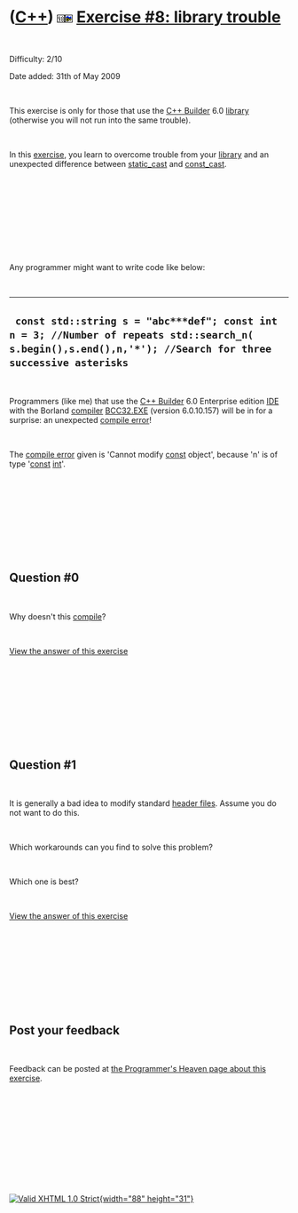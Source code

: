 



 

 

 

 

 

([C++](Cpp.htm)) ![C++98](PicCpp98.png)![C++ Builder](PicCppBuilder.png) [Exercise \#8: library trouble](CppExerciseLibraryTrouble.htm)
=======================================================================================================================================

 

Difficulty: 2/10

Date added: 31th of May 2009

 

This exercise is only for those that use the [C++
Builder](CppBuilder.htm) 6.0 [library](CppLibrary.htm) (otherwise you
will not run into the same trouble).

 

In this [exercise](CppExercise.htm), you learn to overcome trouble from
your [library](CppLibrary.htm) and an unexpected difference between
[static\_cast](CppStatic_cast.htm) and [const\_cast](CppConst_cast.htm).

 

 

 

 

 

Any programmer might want to write code like below:

 

  -------------------------------------------------------------------------------------------------------------------------------------------------------------
  ` const std::string s = "abc***def"; const int n = 3; //Number of repeats std::search_n( s.begin(),s.end(),n,'*'); //Search for three successive asterisks`
  -------------------------------------------------------------------------------------------------------------------------------------------------------------

 

Programmers (like me) that use the [C++ Builder](CppBuilder.htm) 6.0
Enterprise edition [IDE](CppIde.htm) with the Borland
[compiler](CppCompiler.htm) [BCC32.EXE](CppBcc32Exe.htm) (version
6.0.10.157) will be in for a surprise: an unexpected [compile
error](CppCompileError.htm)!

 

The [compile error](CppCompileError.htm) given is 'Cannot modify
[const](CppConst.htm) object', because 'n' is of type
'[const](CppConst.htm) [int](CppInt.htm)'.

 

 

 

 

 

Question \#0
------------

 

Why doesn't this [compile](CppCompiler.htm)?

 

[View the answer of this exercise](CppExerciseLibraryTroubleAnswer0.htm)

 

 

 

 

 

Question \#1
------------

 

It is generally a bad idea to modify standard [header
files](CppHeaderFile.htm). Assume you do not want to do this.

 

Which workarounds can you find to solve this problem?

 

Which one is best?

 

[View the answer of this exercise](CppExerciseLibraryTroubleAnswer1.htm)

 

 

 

 

 

Post your feedback
------------------

 

Feedback can be posted at [the Programmer's Heaven page about this
exercise](http://www.programmersheaven.com/article/102868-C%2b%2b+exercise%3a+library+trouble/info.aspx).

 

 

 

 

 





 

[![Valid XHTML 1.0 Strict](valid-xhtml10.png){width="88"
height="31"}](http://validator.w3.org/check?uri=referer)
